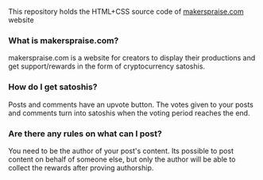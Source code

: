 This repository holds the HTML+CSS source code of [makerspraise.com](https://makerspraise.com) website

### What is makerspraise.com?
makerspraise.com is a website for creators to display their productions and get support/rewards in the form of cryptocurrency satoshis.

### How do I get satoshis?
Posts and comments have an upvote button. The votes given to your posts and comments turn into satoshis when the voting period reaches the end.


### Are there any rules on what can I post?
You need to be the author of your post's content.
Its possible to post content on behalf of someone else, but only the author will be able to collect the rewards after proving authorship.

